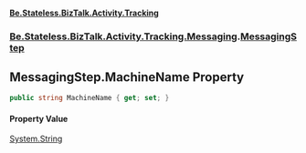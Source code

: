 #### [Be.Stateless.BizTalk.Activity.Tracking](README.md 'README')
### [Be.Stateless.BizTalk.Activity.Tracking.Messaging](Be.Stateless.BizTalk.Activity.Tracking.Messaging.md 'Be.Stateless.BizTalk.Activity.Tracking.Messaging').[MessagingStep](MessagingStep.md 'Be.Stateless.BizTalk.Activity.Tracking.Messaging.MessagingStep')

## MessagingStep.MachineName Property

```csharp
public string MachineName { get; set; }
```

#### Property Value
[System.String](https://docs.microsoft.com/en-us/dotnet/api/System.String 'System.String')